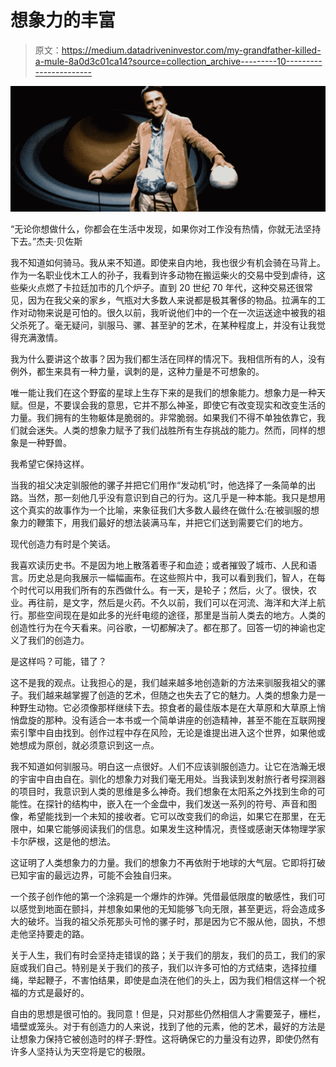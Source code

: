 # 想象力的丰富

> 原文：<https://medium.datadriveninvestor.com/my-grandfather-killed-a-mule-8a0d3c01ca14?source=collection_archive---------10----------------------->

![](img/8f09ead229ba93865e55f93c4e7e5e33.png)

“无论你想做什么，你都会在生活中发现，如果你对工作没有热情，你就无法坚持下去。”杰夫·贝佐斯

我不知道如何骑马。我从来不知道。即使来自内地，我也很少有机会骑在马背上。作为一名职业伐木工人的孙子，我看到许多动物在搬运柴火的交易中受到虐待，这些柴火点燃了卡拉廷加市的几个炉子。直到 20 世纪 70 年代，这种交易还很常见，因为在我父亲的家乡，气瓶对大多数人来说都是极其奢侈的物品。拉满车的工作对动物来说是可怕的。很久以前，我听说他们中的一个在一次运送途中被我的祖父杀死了。毫无疑问，驯服马、骡、甚至驴的艺术，在某种程度上，并没有让我觉得充满激情。

我为什么要讲这个故事？因为我们都生活在同样的情况下。我相信所有的人，没有例外，都生来具有一种力量，讽刺的是，这种力量是不可想象的。

唯一能让我们在这个野蛮的星球上生存下来的是我们的想象能力。想象力是一种天赋。但是，不要误会我的意思，它并不那么神圣，即使它有改变现实和改变生活的力量。我们拥有的生物躯体是脆弱的。非常脆弱。如果我们不得不单独依靠它，我们就会迷失。人类的想象力赋予了我们战胜所有生存挑战的能力。然而，同样的想象是一种野兽。

我希望它保持这样。

当我的祖父决定驯服他的骡子并把它们用作“发动机”时，他选择了一条简单的出路。当然，那一刻他几乎没有意识到自己的行为。这几乎是一种本能。我只是想用这个真实的故事作为一个比喻，来象征我们大多数人最终在做什么:在被驯服的想象力的鞭策下，用我们最好的想法装满马车，并把它们送到需要它们的地方。

现代创造力有时是个笑话。

我喜欢读历史书。不是因为地上散落着枣子和血迹；或者摧毁了城市、人民和语言。历史总是向我展示一幅幅画布。在这些照片中，我可以看到我们，智人，在每个时代可以用我们所有的东西做什么。有一天，是轮子；然后，火了。很快，农业。再往前，是文字，然后是火药。不久以前，我们可以在河流、海洋和大洋上航行。那些空间现在是如此多的光纤电缆的途径，那里是当前人类去的地方。人类的创造性行为在今天看来。问谷歌，一切都解决了。都在那了。回答一切的神谕也定义了我们的创造力。

是这样吗？可能，错了？

这不是我的观点。让我担心的是，我们越来越多地创造新的方法来驯服我祖父的骡子。我们越来越掌握了创造的艺术，但随之也失去了它的魅力。人类的想象力是一种野生动物。它必须像那样继续下去。掠食者的最佳版本是在大草原和大草原上悄悄盘旋的那种。没有适合一本书或一个简单讲座的创造精神，甚至不能在互联网搜索引擎中自由找到。创作过程中存在风险，无论是谁提出进入这个世界，如果他或她想成为原创，就必须意识到这一点。

我不知道如何驯服马。明白这一点很好。人们不应该驯服创造力。让它在浩瀚无垠的宇宙中自由自在。驯化的想象力对我们毫无用处。当我读到发射旅行者号探测器的项目时，我意识到人类的思维是多么神奇。我们想象在太阳系之外找到生命的可能性。在探针的结构中，嵌入在一个金盘中，我们发送一系列的符号、声音和图像，希望能找到一个未知的接收者。它可以改变我们的命运，如果它在那里，在无限中，如果它能够阅读我们的信息。如果发生这种情况，责怪或感谢天体物理学家卡尔萨根，这是他的想法。

这证明了人类想象力的力量。我们的想象力不再依附于地球的大气层。它即将打破已知宇宙的最远边界，可能不会独自归来。

一个孩子创作他的第一个涂鸦是一个爆炸的炸弹。凭借最低限度的敏感性，我们可以感觉到地面在颤抖，并想象如果他的无知能够飞向无限，甚至更远，将会造成多大的破坏。当我的祖父杀死那头可怜的骡子时，那是因为它不服从他，固执，不想走他坚持要走的路。

关于人生，我们有时会坚持走错误的路；关于我们的朋友，我们的员工，我们的家庭或我们自己。特别是关于我们的孩子，我们以许多可怕的方式结束，选择拉缰绳，举起鞭子，不害怕结果，即使是血浇在他们的头上，因为我们相信这样一个祝福的方式是最好的。

自由的思想是很可怕的。我同意！但是，只对那些仍然相信人才需要笼子，栅栏，墙壁或笼头。对于有创造力的人来说，找到了他的元素，他的艺术，最好的方法是让想象力保持它被创造时的样子:野性。这将确保它的力量没有边界，即使仍然有许多人坚持认为天空将是它的极限。